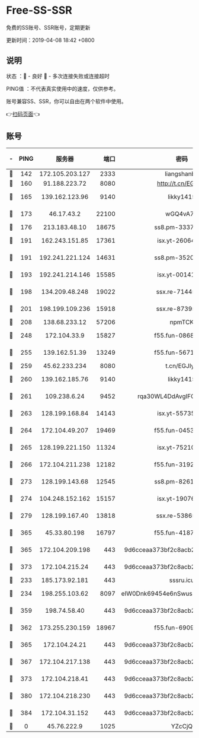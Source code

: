 # Free-SS-SSR

免费的SS账号、SSR账号，定期更新

更新时间：2019-04-08 18:42 +0800

## 说明

状态     ：🙂 - 良好 🙁 - 多次连接失败或连接超时

PING值   ：不代表真实使用中的速度，仅供参考。

账号兼容SS、SSR，你可以自由在两个软件中使用。

👉[扫码页面](https://liesauer.github.io/Free-SS-SSR/)👈

## 账号

|-|PING|服务器|端口|密码|加密方式|区域|
|:----:|:----:|:-----:|-----:|:----:|:----:|:----:|
|🙂|142|172.105.203.127|2333|liangshanbo|chacha20|JP|
|🙂|160|91.188.223.72|8080|http://t.cn/EGJIyrl|rc4-md5|RU|
|🙂|165|139.162.123.96|9140|likky1415|aes-256-cfb|JP|
|🙂|173|46.17.43.2|22100|wGQ4vA7D|aes-256-gcm|RU|
|🙂|176|213.183.48.10|18675|ss8.pm-33373916|rc4-md5|RU|
|🙂|191|162.243.151.85|17361|isx.yt-26064605|aes-256-cfb|US|
|🙂|191|192.241.221.124|14631|ss8.pm-35207592|aes-256-cfb|US|
|🙂|193|192.241.214.146|15585|isx.yt-00141221|aes-256-cfb|US|
|🙂|198|134.209.48.248|19022|ssx.re-71445083|aes-256-cfb|US|
|🙂|201|198.199.109.236|15918|ssx.re-87395582|aes-256-cfb|US|
|🙂|208|138.68.233.12|57206|npmTCK|rc4-md5|US|
|🙂|248|172.104.33.9|15827|f55.fun-08683608|aes-256-cfb|SG|
|🙂|255|139.162.51.39|13249|f55.fun-56718065|aes-256-cfb|SG|
|🙂|259|45.62.233.234|8080|t.cn/EGJIyrl|rc4-md5|CA|
|🙂|260|139.162.185.76|9140|likky1415|aes-256-cfb|DE|
|🙂|261|109.238.6.24|9452|rqa30WL4DdAvgIFG6Fs3znzTa|aes-256-cfb|FR|
|🙂|263|128.199.168.84|14143|isx.yt-55735474|aes-256-cfb|SG|
|🙂|264|172.104.49.207|19469|f55.fun-04534559|aes-256-cfb|SG|
|🙂|265|128.199.221.150|11324|isx.yt-75210873|aes-256-cfb|SG|
|🙂|266|172.104.211.238|12182|f55.fun-31928569|aes-256-cfb|US|
|🙂|273|128.199.143.68|12545|ss8.pm-82618687|aes-256-cfb|SG|
|🙂|274|104.248.152.162|15157|isx.yt-19076335|aes-256-cfb|SG|
|🙂|279|128.199.167.40|13818|ssx.re-53865653|aes-256-cfb|SG|
|🙂|365|45.33.80.198|16797|f55.fun-41876609|aes-256-cfb|US|
|🙂|365|172.104.209.198|443|9d6cceaa373bf2c8acb22e60b6a58be6|aes-256-cfb|US|
|🙂|373|172.104.215.24|443|9d6cceaa373bf2c8acb22e60b6a58be6|aes-256-cfb|US|
|🙂|233|185.173.92.181|443|sssru.icu|rc4-md5|RU|
|🙂|234|198.255.103.62|8097|eIW0Dnk69454e6nSwuspv9DmS201tQ0D|aes-256-cfb|US|
|🙂|359|198.74.58.40|443|9d6cceaa373bf2c8acb22e60b6a58be6|aes-256-cfb|US|
|🙂|362|173.255.230.159|18967|f55.fun-69097414|aes-256-cfb|US|
|🙂|365|172.104.24.21|443|9d6cceaa373bf2c8acb22e60b6a58be6|aes-256-cfb|US|
|🙂|367|172.104.217.138|443|9d6cceaa373bf2c8acb22e60b6a58be6|aes-256-cfb|US|
|🙂|373|172.104.218.41|443|9d6cceaa373bf2c8acb22e60b6a58be6|aes-256-cfb|US|
|🙂|380|172.104.218.230|443|9d6cceaa373bf2c8acb22e60b6a58be6|aes-256-cfb|US|
|🙂|384|172.104.31.152|443|9d6cceaa373bf2c8acb22e60b6a58be6|aes-256-cfb|US|
|🙁|0|45.76.222.9|1025|YZcCjQ|rc4-md5|JP|

